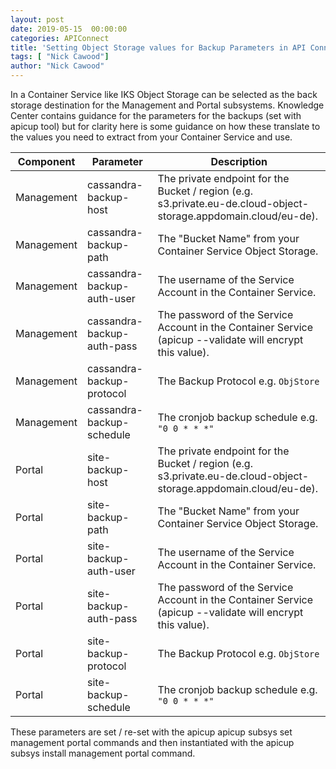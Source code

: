 ```yaml
---
layout: post
date: 2019-05-15  00:00:00
categories: APIConnect
title: 'Setting Object Storage values for Backup Parameters in API Connect 2018.4.1.X [Guest Post by Nick Cawood]'
tags: [ "Nick Cawood"]
author: "Nick Cawood"
---
```



In a Container Service like IKS Object Storage can be selected as the back storage destination for the Management and Portal subsystems. Knowledge Center contains guidance for the parameters for the backups (set with apicup tool) but for clarity here is some guidance on how these translate to the values you need to extract from your Container Service and use.


| Component | Parameter | Description|
|-------|------------|------------|
| Management | cassandra-backup-host | The private endpoint for the Bucket / region (e.g. s3.private.eu-de.cloud-object-storage.appdomain.cloud/eu-de). |
| Management | cassandra-backup-path | The "Bucket Name" from your Container Service Object Storage. |
| Management | cassandra-backup-auth-user | The username of the Service Account in the Container Service. |
| Management | cassandra-backup-auth-pass | The password of the Service Account in the Container Service (apicup --validate will encrypt this value).
| Management | cassandra-backup-protocol | The Backup Protocol e.g. `ObjStore` |
| Management | cassandra-backup-schedule | The cronjob backup schedule e.g. `"0 0 * * *"`|
|Portal | site-backup-host |  The private endpoint for the Bucket / region (e.g. s3.private.eu-de.cloud-object-storage.appdomain.cloud/eu-de). |
| Portal | site-backup-path | The "Bucket Name" from your Container Service Object Storage.|
| Portal | site-backup-auth-user |  The username of the Service Account in the Container Service. |
| Portal | site-backup-auth-pass |  The password of the Service Account in the Container Service (apicup --validate will encrypt this value). |
| Portal | site-backup-protocol | The Backup Protocol e.g. `ObjStore` |
| Portal | site-backup-schedule | The cronjob backup schedule e.g. `"0 0 * * *"`|


These parameters are set / re-set with the apicup apicup subsys set management portal commands and then instantiated with the apicup subsys install management portal command.
